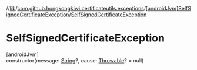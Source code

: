 //[lib](../../../index.md)/[com.github.hongkongkiwi.certificateutils.exceptions](../index.md)/[[androidJvm]SelfSignedCertificateException](index.md)/[SelfSignedCertificateException](-self-signed-certificate-exception.md)

# SelfSignedCertificateException

[androidJvm]\
constructor(message: [String](https://kotlinlang.org/api/latest/jvm/stdlib/kotlin/-string/index.html)?, cause: [Throwable](https://kotlinlang.org/api/latest/jvm/stdlib/kotlin/-throwable/index.html)? = null)
